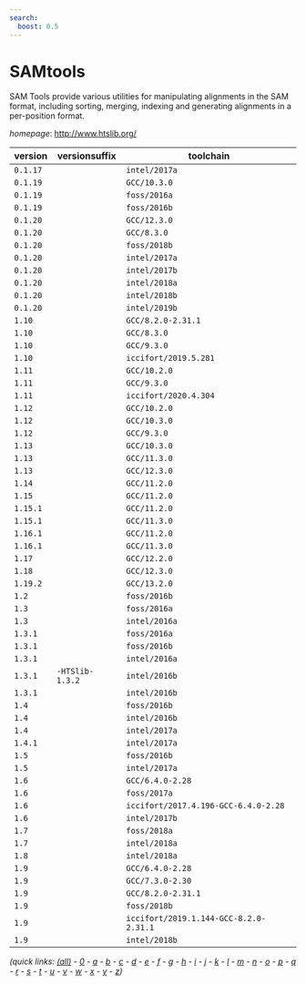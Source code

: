 ```yaml
---
search:
  boost: 0.5
---
```

# SAMtools

SAM Tools provide various utilities for manipulating alignments in the SAM format,   including sorting, merging, indexing and generating alignments in a per-position format.

*homepage*: <http://www.htslib.org/>

version | versionsuffix | toolchain
--------|---------------|----------
``0.1.17`` |  | ``intel/2017a``
``0.1.19`` |  | ``GCC/10.3.0``
``0.1.19`` |  | ``foss/2016a``
``0.1.19`` |  | ``foss/2016b``
``0.1.20`` |  | ``GCC/12.3.0``
``0.1.20`` |  | ``GCC/8.3.0``
``0.1.20`` |  | ``foss/2018b``
``0.1.20`` |  | ``intel/2017a``
``0.1.20`` |  | ``intel/2017b``
``0.1.20`` |  | ``intel/2018a``
``0.1.20`` |  | ``intel/2018b``
``0.1.20`` |  | ``intel/2019b``
``1.10`` |  | ``GCC/8.2.0-2.31.1``
``1.10`` |  | ``GCC/8.3.0``
``1.10`` |  | ``GCC/9.3.0``
``1.10`` |  | ``iccifort/2019.5.281``
``1.11`` |  | ``GCC/10.2.0``
``1.11`` |  | ``GCC/9.3.0``
``1.11`` |  | ``iccifort/2020.4.304``
``1.12`` |  | ``GCC/10.2.0``
``1.12`` |  | ``GCC/10.3.0``
``1.12`` |  | ``GCC/9.3.0``
``1.13`` |  | ``GCC/10.3.0``
``1.13`` |  | ``GCC/11.3.0``
``1.13`` |  | ``GCC/12.3.0``
``1.14`` |  | ``GCC/11.2.0``
``1.15`` |  | ``GCC/11.2.0``
``1.15.1`` |  | ``GCC/11.2.0``
``1.15.1`` |  | ``GCC/11.3.0``
``1.16.1`` |  | ``GCC/11.2.0``
``1.16.1`` |  | ``GCC/11.3.0``
``1.17`` |  | ``GCC/12.2.0``
``1.18`` |  | ``GCC/12.3.0``
``1.19.2`` |  | ``GCC/13.2.0``
``1.2`` |  | ``foss/2016b``
``1.3`` |  | ``foss/2016a``
``1.3`` |  | ``intel/2016a``
``1.3.1`` |  | ``foss/2016a``
``1.3.1`` |  | ``foss/2016b``
``1.3.1`` |  | ``intel/2016a``
``1.3.1`` | ``-HTSlib-1.3.2`` | ``intel/2016b``
``1.3.1`` |  | ``intel/2016b``
``1.4`` |  | ``foss/2016b``
``1.4`` |  | ``intel/2016b``
``1.4`` |  | ``intel/2017a``
``1.4.1`` |  | ``intel/2017a``
``1.5`` |  | ``foss/2016b``
``1.5`` |  | ``intel/2017a``
``1.6`` |  | ``GCC/6.4.0-2.28``
``1.6`` |  | ``foss/2017a``
``1.6`` |  | ``iccifort/2017.4.196-GCC-6.4.0-2.28``
``1.6`` |  | ``intel/2017b``
``1.7`` |  | ``foss/2018a``
``1.7`` |  | ``intel/2018a``
``1.8`` |  | ``intel/2018a``
``1.9`` |  | ``GCC/6.4.0-2.28``
``1.9`` |  | ``GCC/7.3.0-2.30``
``1.9`` |  | ``GCC/8.2.0-2.31.1``
``1.9`` |  | ``foss/2018b``
``1.9`` |  | ``iccifort/2019.1.144-GCC-8.2.0-2.31.1``
``1.9`` |  | ``intel/2018b``


*(quick links: [(all)](../index.md) - [0](../0/index.md) - [a](../a/index.md) - [b](../b/index.md) - [c](../c/index.md) - [d](../d/index.md) - [e](../e/index.md) - [f](../f/index.md) - [g](../g/index.md) - [h](../h/index.md) - [i](../i/index.md) - [j](../j/index.md) - [k](../k/index.md) - [l](../l/index.md) - [m](../m/index.md) - [n](../n/index.md) - [o](../o/index.md) - [p](../p/index.md) - [q](../q/index.md) - [r](../r/index.md) - [s](../s/index.md) - [t](../t/index.md) - [u](../u/index.md) - [v](../v/index.md) - [w](../w/index.md) - [x](../x/index.md) - [y](../y/index.md) - [z](../z/index.md))*


